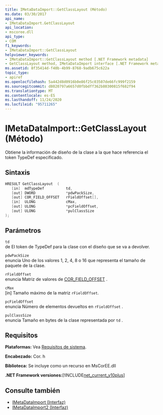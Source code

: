 ```yaml
---
title: IMetaDataImport::GetClassLayout (Método)
ms.date: 03/30/2017
api_name:
- IMetaDataImport.GetClassLayout
api_location:
- mscoree.dll
api_type:
- COM
f1_keywords:
- IMetaDataImport::GetClassLayout
helpviewer_keywords:
- IMetaDataImport::GetClassLayout method [.NET Framework metadata]
- GetClassLayout method, IMetaDataImport interface [.NET Framework metadata]
ms.assetid: 8f35414d-f40b-4b99-8768-9adb675c622a
topic_type:
- apiref
ms.openlocfilehash: 5a442d8d0916b0e86f25c03507de66fc999f2159
ms.sourcegitcommit: d8020797a6657d0fbbdff362b80300815f682f94
ms.translationtype: MT
ms.contentlocale: es-ES
ms.lasthandoff: 11/24/2020
ms.locfileid: "95711265"
---
```

# <a name="imetadataimportgetclasslayout-method"></a>IMetaDataImport::GetClassLayout (Método)

Obtiene la información de diseño de la clase a la que hace referencia el token TypeDef especificado.  
  
## <a name="syntax"></a>Sintaxis  
  
```cpp  
HRESULT GetClassLayout  (
   [in]  mdTypeDef          td,
   [out] DWORD              *pdwPackSize,  
   [out] COR_FIELD_OFFSET   rFieldOffset[],  
   [in]  ULONG              cMax,  
   [out] ULONG              *pcFieldOffset,  
   [out] ULONG              *pulClassSize  
);  
```  
  
## <a name="parameters"></a>Parámetros  

 `td`  
 de El token de TypeDef para la clase con el diseño que se va a devolver.  
  
 `pdwPackSize`  
 enuncia Uno de los valores 1, 2, 4, 8 o 16 que representa el tamaño de paquete de la clase.  
  
 `rFieldOffset`  
 enuncia Matriz de valores de [COR_FIELD_OFFSET](cor-field-offset-structure.md) .  
  
 `cMax`  
 [in] Tamaño máximo de la matriz `rFieldOffset`.  
  
 `pcFieldOffset`  
 enuncia Número de elementos devueltos en `rFieldOffset` .  
  
 `pulClassSize`  
 enuncia Tamaño en bytes de la clase representada por `td` .  
  
## <a name="requirements"></a>Requisitos  

 **Plataformas:** Vea [Requisitos de sistema](../../get-started/system-requirements.md).  
  
 **Encabezado:** Cor. h  
  
 **Biblioteca:** Se incluye como un recurso en MsCorEE.dll  
  
 **.NET Framework versiones:**[!INCLUDE[net_current_v10plus](../../../../includes/net-current-v10plus-md.md)]  
  
## <a name="see-also"></a>Consulte también

- [IMetaDataImport (Interfaz)](imetadataimport-interface.md)
- [IMetaDataImport2 (Interfaz)](imetadataimport2-interface.md)
